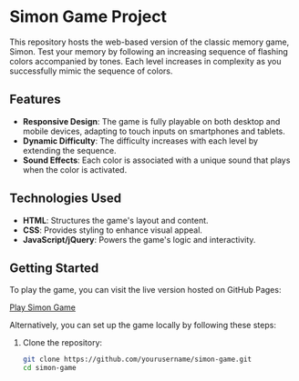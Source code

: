 # Simon Game Project

This repository hosts the web-based version of the classic memory game, Simon. Test your memory by following an increasing sequence of flashing colors accompanied by tones. Each level increases in complexity as you successfully mimic the sequence of colors.

## Features

- **Responsive Design**: The game is fully playable on both desktop and mobile devices, adapting to touch inputs on smartphones and tablets.
- **Dynamic Difficulty**: The difficulty increases with each level by extending the sequence.
- **Sound Effects**: Each color is associated with a unique sound that plays when the color is activated.

## Technologies Used

- **HTML**: Structures the game's layout and content.
- **CSS**: Provides styling to enhance visual appeal.
- **JavaScript/jQuery**: Powers the game's logic and interactivity.

## Getting Started

To play the game, you can visit the live version hosted on GitHub Pages:

[Play Simon Game](https://davide-esposito.github.io/Simon-Game/)

Alternatively, you can set up the game locally by following these steps:

1. Clone the repository:
   ```bash
   git clone https://github.com/yourusername/simon-game.git
   cd simon-game
